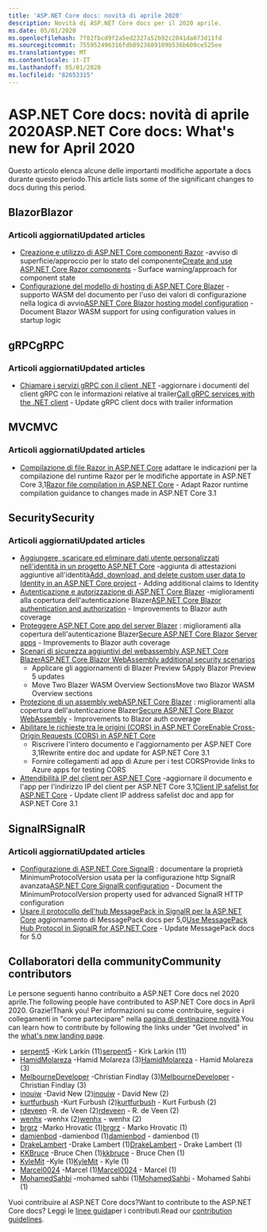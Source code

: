 ```yaml
---
title: 'ASP.NET Core docs: novità di aprile 2020'
description: Novità di ASP.NET Core docs per il 2020 aprile.
ms.date: 05/01/2020
ms.openlocfilehash: 7f02fbcd9f2a5ed2327a52b92c2041da073d11fd
ms.sourcegitcommit: 755952496316fdb0923689109b536b609ce525ee
ms.translationtype: MT
ms.contentlocale: it-IT
ms.lasthandoff: 05/01/2020
ms.locfileid: "82653315"
---
```

# <a name="aspnet-core-docs-whats-new-for-april-2020"></a><span data-ttu-id="bb0e4-103">ASP.NET Core docs: novità di aprile 2020</span><span class="sxs-lookup"><span data-stu-id="bb0e4-103">ASP.NET Core docs: What's new for April 2020</span></span>

<span data-ttu-id="bb0e4-104">Questo articolo elenca alcune delle importanti modifiche apportate a docs durante questo periodo.</span><span class="sxs-lookup"><span data-stu-id="bb0e4-104">This article lists some of the significant changes to docs during this period.</span></span>

## <a name="blazor"></a><span data-ttu-id="bb0e4-105">Blazor</span><span class="sxs-lookup"><span data-stu-id="bb0e4-105">Blazor</span></span>

### <a name="updated-articles"></a><span data-ttu-id="bb0e4-106">Articoli aggiornati</span><span class="sxs-lookup"><span data-stu-id="bb0e4-106">Updated articles</span></span>

- <span data-ttu-id="bb0e4-107">[Creazione e utilizzo di ASP.NET Core componenti Razor](../blazor/components.md) -avviso di superficie/approccio per lo stato del componente</span><span class="sxs-lookup"><span data-stu-id="bb0e4-107">[Create and use ASP.NET Core Razor components](../blazor/components.md) - Surface warning/approach for component state</span></span>
- <span data-ttu-id="bb0e4-108">[Configurazione del modello di hosting di ASP.NET Core Blazer](../blazor/hosting-model-configuration.md) -supporto WASM del documento per l'uso dei valori di configurazione nella logica di avvio</span><span class="sxs-lookup"><span data-stu-id="bb0e4-108">[ASP.NET Core Blazor hosting model configuration](../blazor/hosting-model-configuration.md) - Document Blazor WASM support for using configuration values in startup logic</span></span>

## <a name="grpc"></a><span data-ttu-id="bb0e4-109">gRPC</span><span class="sxs-lookup"><span data-stu-id="bb0e4-109">gRPC</span></span>

### <a name="updated-articles"></a><span data-ttu-id="bb0e4-110">Articoli aggiornati</span><span class="sxs-lookup"><span data-stu-id="bb0e4-110">Updated articles</span></span>

- <span data-ttu-id="bb0e4-111">[Chiamare i servizi gRPC con il client .NET](../grpc/client.md) -aggiornare i documenti del client gRPC con le informazioni relative al trailer</span><span class="sxs-lookup"><span data-stu-id="bb0e4-111">[Call gRPC services with the .NET client](../grpc/client.md) - Update gRPC client docs with trailer information</span></span>

## <a name="mvc"></a><span data-ttu-id="bb0e4-112">MVC</span><span class="sxs-lookup"><span data-stu-id="bb0e4-112">MVC</span></span>

### <a name="updated-articles"></a><span data-ttu-id="bb0e4-113">Articoli aggiornati</span><span class="sxs-lookup"><span data-stu-id="bb0e4-113">Updated articles</span></span>

- <span data-ttu-id="bb0e4-114">[Compilazione di file Razor in ASP.NET Core](../mvc/views/view-compilation.md) adattare le indicazioni per la compilazione del runtime Razor per le modifiche apportate in ASP.NET Core 3,1</span><span class="sxs-lookup"><span data-stu-id="bb0e4-114">[Razor file compilation in ASP.NET Core](../mvc/views/view-compilation.md) - Adapt Razor runtime compilation guidance to changes made in ASP.NET Core 3.1</span></span>

## <a name="security"></a><span data-ttu-id="bb0e4-115">Security</span><span class="sxs-lookup"><span data-stu-id="bb0e4-115">Security</span></span>

### <a name="updated-articles"></a><span data-ttu-id="bb0e4-116">Articoli aggiornati</span><span class="sxs-lookup"><span data-stu-id="bb0e4-116">Updated articles</span></span>

- <span data-ttu-id="bb0e4-117">[Aggiungere, scaricare ed eliminare dati utente personalizzati nell'identità in un progetto ASP.NET Core](../security/authentication/add-user-data.md) -aggiunta di attestazioni aggiuntive all'identità</span><span class="sxs-lookup"><span data-stu-id="bb0e4-117">[Add, download, and delete custom user data to Identity in an ASP.NET Core project](../security/authentication/add-user-data.md) - Adding additional claims to Identity</span></span>
- <span data-ttu-id="bb0e4-118">[Autenticazione e autorizzazione di ASP.NET Core Blazer](../security/blazor/index.md) -miglioramenti alla copertura dell'autenticazione Blazer</span><span class="sxs-lookup"><span data-stu-id="bb0e4-118">[ASP.NET Core Blazor authentication and authorization](../security/blazor/index.md) - Improvements to Blazor auth coverage</span></span>
- <span data-ttu-id="bb0e4-119">[Proteggere ASP.NET Core app del server Blazer](../security/blazor/server.md) : miglioramenti alla copertura dell'autenticazione Blazer</span><span class="sxs-lookup"><span data-stu-id="bb0e4-119">[Secure ASP.NET Core Blazor Server apps](../security/blazor/server.md) - Improvements to Blazor auth coverage</span></span>
- [<span data-ttu-id="bb0e4-120">Scenari di sicurezza aggiuntivi del webassembly ASP.NET Core Blazer</span><span class="sxs-lookup"><span data-stu-id="bb0e4-120">ASP.NET Core Blazor WebAssembly additional security scenarios</span></span>](../security/blazor/webassembly/additional-scenarios.md)
  - <span data-ttu-id="bb0e4-121">Applicare gli aggiornamenti di Blazer Preview 5</span><span class="sxs-lookup"><span data-stu-id="bb0e4-121">Apply Blazor Preview 5 updates</span></span>
  - <span data-ttu-id="bb0e4-122">Move Two Blazer WASM Overview Sections</span><span class="sxs-lookup"><span data-stu-id="bb0e4-122">Move two Blazor WASM Overview sections</span></span>
- <span data-ttu-id="bb0e4-123">[Protezione di un assembly webASP.NET Core Blazer](../security/blazor/webassembly/index.md) : miglioramenti alla copertura dell'autenticazione Blazer</span><span class="sxs-lookup"><span data-stu-id="bb0e4-123">[Secure ASP.NET Core Blazor WebAssembly](../security/blazor/webassembly/index.md) - Improvements to Blazor auth coverage</span></span>
- [<span data-ttu-id="bb0e4-124">Abilitare le richieste tra le origini (CORS) in ASP.NET Core</span><span class="sxs-lookup"><span data-stu-id="bb0e4-124">Enable Cross-Origin Requests (CORS) in ASP.NET Core</span></span>](../security/cors.md)
  - <span data-ttu-id="bb0e4-125">Riscrivere l'intero documento e l'aggiornamento per ASP.NET Core 3,1</span><span class="sxs-lookup"><span data-stu-id="bb0e4-125">Rewrite entire doc and update for ASP.NET Core 3.1</span></span>
  - <span data-ttu-id="bb0e4-126">Fornire collegamenti ad app di Azure per i test CORS</span><span class="sxs-lookup"><span data-stu-id="bb0e4-126">Provide links to Azure apps for testing CORS</span></span>
- <span data-ttu-id="bb0e4-127">[Attendibilità IP del client per ASP.NET Core](../security/ip-safelist.md) -aggiornare il documento e l'app per l'indirizzo IP del client per ASP.NET Core 3,1</span><span class="sxs-lookup"><span data-stu-id="bb0e4-127">[Client IP safelist for ASP.NET Core](../security/ip-safelist.md) - Update client IP address safelist doc and app for ASP.NET Core 3.1</span></span>

## <a name="signalr"></a><span data-ttu-id="bb0e4-128">SignalR</span><span class="sxs-lookup"><span data-stu-id="bb0e4-128">SignalR</span></span>

### <a name="updated-articles"></a><span data-ttu-id="bb0e4-129">Articoli aggiornati</span><span class="sxs-lookup"><span data-stu-id="bb0e4-129">Updated articles</span></span>

- <span data-ttu-id="bb0e4-130">[Configurazione di ASP.NET Core SignalR](../signalr/configuration.md) : documentare la proprietà MinimumProtocolVersion usata per la configurazione http SignalR avanzata</span><span class="sxs-lookup"><span data-stu-id="bb0e4-130">[ASP.NET Core SignalR configuration](../signalr/configuration.md) - Document the MinimumProtocolVersion property used for advanced SignalR HTTP configuration</span></span>
- <span data-ttu-id="bb0e4-131">[Usare il protocollo dell'hub MessagePack in SignalR per la ASP.NET Core](../signalr/messagepackhubprotocol.md) aggiornamento di MessagePack docs per 5,0</span><span class="sxs-lookup"><span data-stu-id="bb0e4-131">[Use MessagePack Hub Protocol in SignalR for ASP.NET Core](../signalr/messagepackhubprotocol.md) - Update MessagePack docs for 5.0</span></span>

## <a name="community-contributors"></a><span data-ttu-id="bb0e4-132">Collaboratori della community</span><span class="sxs-lookup"><span data-stu-id="bb0e4-132">Community contributors</span></span>

<span data-ttu-id="bb0e4-133">Le persone seguenti hanno contribuito a ASP.NET Core docs nel 2020 aprile.</span><span class="sxs-lookup"><span data-stu-id="bb0e4-133">The following people have contributed to ASP.NET Core docs in April 2020.</span></span> <span data-ttu-id="bb0e4-134">Grazie!</span><span class="sxs-lookup"><span data-stu-id="bb0e4-134">Thank you!</span></span> <span data-ttu-id="bb0e4-135">Per informazioni su come contribuire, seguire i collegamenti in "come partecipare" nella [pagina di destinazione novità](index.yml).</span><span class="sxs-lookup"><span data-stu-id="bb0e4-135">You can learn how to contribute by following the links under "Get involved" in the [what's new landing page](index.yml).</span></span>

- <span data-ttu-id="bb0e4-136">[serpent5](https://github.com/serpent5) -Kirk Larkin (11)</span><span class="sxs-lookup"><span data-stu-id="bb0e4-136">[serpent5](https://github.com/serpent5) - Kirk Larkin (11)</span></span>
- <span data-ttu-id="bb0e4-137">[HamidMolareza](https://github.com/HamidMolareza) -Hamid Molareza (3)</span><span class="sxs-lookup"><span data-stu-id="bb0e4-137">[HamidMolareza](https://github.com/HamidMolareza) - Hamid Molareza (3)</span></span>
- <span data-ttu-id="bb0e4-138">[MelbourneDeveloper](https://github.com/MelbourneDeveloper) -Christian Findlay (3)</span><span class="sxs-lookup"><span data-stu-id="bb0e4-138">[MelbourneDeveloper](https://github.com/MelbourneDeveloper) - Christian Findlay (3)</span></span>
- <span data-ttu-id="bb0e4-139">[inouiw](https://github.com/inouiw) -David New (2)</span><span class="sxs-lookup"><span data-stu-id="bb0e4-139">[inouiw](https://github.com/inouiw) - David New (2)</span></span>
- <span data-ttu-id="bb0e4-140">[kurtfurbush](https://github.com/kurtfurbush) -Kurt Furbush (2)</span><span class="sxs-lookup"><span data-stu-id="bb0e4-140">[kurtfurbush](https://github.com/kurtfurbush) - Kurt Furbush (2)</span></span>
- <span data-ttu-id="bb0e4-141">[rdeveen](https://github.com/rdeveen) -R. de Veen (2)</span><span class="sxs-lookup"><span data-stu-id="bb0e4-141">[rdeveen](https://github.com/rdeveen) - R. de Veen (2)</span></span>
- <span data-ttu-id="bb0e4-142">[wenhx](https://github.com/wenhx) -wenhx (2)</span><span class="sxs-lookup"><span data-stu-id="bb0e4-142">[wenhx](https://github.com/wenhx) - wenhx (2)</span></span>
- <span data-ttu-id="bb0e4-143">[brgrz](https://github.com/brgrz) -Marko Hrovatic (1)</span><span class="sxs-lookup"><span data-stu-id="bb0e4-143">[brgrz](https://github.com/brgrz) - Marko Hrovatic (1)</span></span>
- <span data-ttu-id="bb0e4-144">[damienbod](https://github.com/damienbod) -damienbod (1)</span><span class="sxs-lookup"><span data-stu-id="bb0e4-144">[damienbod](https://github.com/damienbod) - damienbod (1)</span></span>
- <span data-ttu-id="bb0e4-145">[DrakeLambert](https://github.com/DrakeLambert) -Drake Lambert (1)</span><span class="sxs-lookup"><span data-stu-id="bb0e4-145">[DrakeLambert](https://github.com/DrakeLambert) - Drake Lambert (1)</span></span>
- <span data-ttu-id="bb0e4-146">[KKBruce](https://github.com/kkbruce) -Bruce Chen (1)</span><span class="sxs-lookup"><span data-stu-id="bb0e4-146">[kkbruce](https://github.com/kkbruce) - Bruce Chen (1)</span></span>
- <span data-ttu-id="bb0e4-147">[KyleMit](https://github.com/KyleMit) -Kyle (1)</span><span class="sxs-lookup"><span data-stu-id="bb0e4-147">[KyleMit](https://github.com/KyleMit) - Kyle (1)</span></span>
- <span data-ttu-id="bb0e4-148">[Marcel0024](https://github.com/Marcel0024) -Marcel (1)</span><span class="sxs-lookup"><span data-stu-id="bb0e4-148">[Marcel0024](https://github.com/Marcel0024) - Marcel (1)</span></span>
- <span data-ttu-id="bb0e4-149">[MohamedSahbi](https://github.com/MohamedSahbi) -mohamed sahbi (1)</span><span class="sxs-lookup"><span data-stu-id="bb0e4-149">[MohamedSahbi](https://github.com/MohamedSahbi) - Mohamed Sahbi (1)</span></span>

<span data-ttu-id="bb0e4-150">Vuoi contribuire al ASP.NET Core docs?</span><span class="sxs-lookup"><span data-stu-id="bb0e4-150">Want to contribute to the ASP.NET Core docs?</span></span> <span data-ttu-id="bb0e4-151">Leggi le [linee guida](https://github.com/dotnet/AspNetCore.Docs/blob/master/CONTRIBUTING.md)per i contributi.</span><span class="sxs-lookup"><span data-stu-id="bb0e4-151">Read our [contribution guidelines](https://github.com/dotnet/AspNetCore.Docs/blob/master/CONTRIBUTING.md).</span></span>
